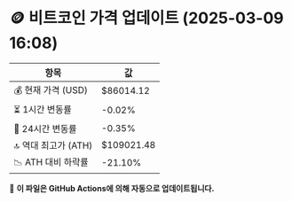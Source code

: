 # 🪙 비트코인 가격 업데이트 (2025-03-09 16:08)

| 항목                | 값 |
|--------------------|----------------|
| 💰 현재 가격 (USD) | $86014.12 |
| ⏳ 1시간 변동률    | -0.02% |
| 📆 24시간 변동률   | -0.35% |
| 🔝 역대 최고가 (ATH) | $109021.48 |
| 📉 ATH 대비 하락률 | -21.10% |

🔄 **이 파일은 GitHub Actions에 의해 자동으로 업데이트됩니다.**
